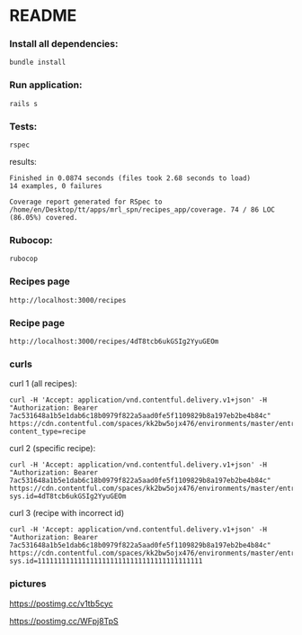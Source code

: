 # README


### Install all dependencies:

    bundle install 

### Run application: 

    rails s 

### Tests:

    rspec 

results:

    Finished in 0.0874 seconds (files took 2.68 seconds to load)
    14 examples, 0 failures
    
    Coverage report generated for RSpec to /home/en/Desktop/tt/apps/mrl_spn/recipes_app/coverage. 74 / 86 LOC (86.05%) covered.


### Rubocop:

    rubocop

### Recipes page

    http://localhost:3000/recipes

### Recipe page    

    http://localhost:3000/recipes/4dT8tcb6ukGSIg2YyuGEOm


### curls

curl 1 (all recipes):

    curl -H 'Accept: application/vnd.contentful.delivery.v1+json' -H "Authorization: Bearer 7ac531648a1b5e1dab6c18b0979f822a5aad0fe5f1109829b8a197eb2be4b84c" https://cdn.contentful.com/spaces/kk2bw5ojx476/environments/master/entries?content_type=recipe

curl 2 (specific recipe):

    curl -H 'Accept: application/vnd.contentful.delivery.v1+json' -H "Authorization: Bearer 7ac531648a1b5e1dab6c18b0979f822a5aad0fe5f1109829b8a197eb2be4b84c" https://cdn.contentful.com/spaces/kk2bw5ojx476/environments/master/entries?sys.id=4dT8tcb6ukGSIg2YyuGEOm

curl 3 (recipe with incorrect id)

    curl -H 'Accept: application/vnd.contentful.delivery.v1+json' -H "Authorization: Bearer 7ac531648a1b5e1dab6c18b0979f822a5aad0fe5f1109829b8a197eb2be4b84c" https://cdn.contentful.com/spaces/kk2bw5ojx476/environments/master/entries?sys.id=11111111111111111111111111111111111111111


### pictures 

https://postimg.cc/v1tb5cyc

https://postimg.cc/WFpj8TpS
